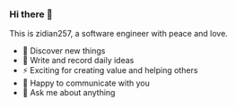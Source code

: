 ### Hi there 👋

This is zidian257, a software engineer with peace and love.

- 🔭 Discover new things
- 🌱 Write and record daily ideas
- ⚡  Exciting for creating value and helping others
- 👯 Happy to communicate with you
- 💬 Ask me about anything



